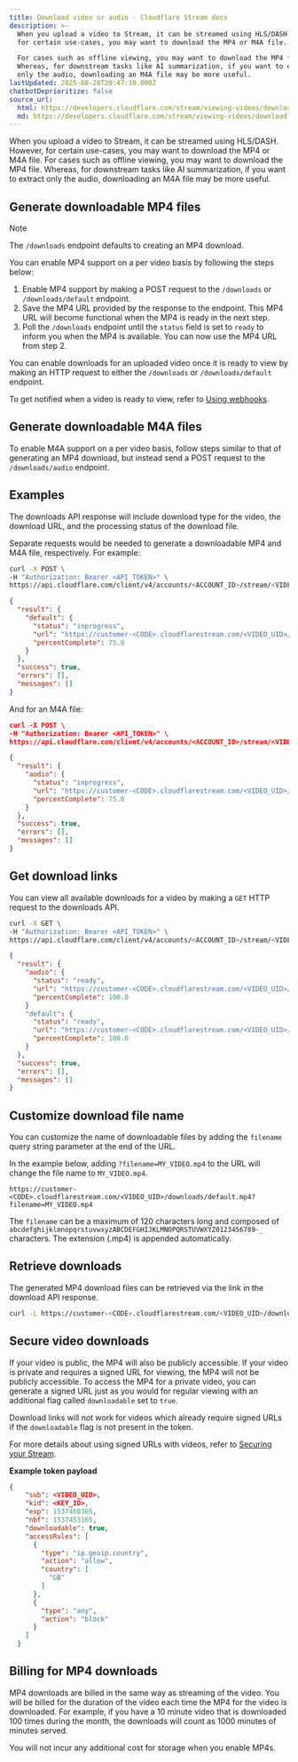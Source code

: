 ```yaml
---
title: Download video or audio · Cloudflare Stream docs
description: >-
  When you upload a video to Stream, it can be streamed using HLS/DASH. However,
  for certain use-cases, you may want to download the MP4 or M4A file.

  For cases such as offline viewing, you may want to download the MP4 file.
  Whereas, for downstream tasks like AI summarization, if you want to extract
  only the audio, downloading an M4A file may be more useful.
lastUpdated: 2025-08-28T20:47:10.000Z
chatbotDeprioritize: false
source_url:
  html: https://developers.cloudflare.com/stream/viewing-videos/download-videos/
  md: https://developers.cloudflare.com/stream/viewing-videos/download-videos/index.md
---
```


When you upload a video to Stream, it can be streamed using HLS/DASH. However, for certain use-cases, you may want to download the MP4 or M4A file. For cases such as offline viewing, you may want to download the MP4 file. Whereas, for downstream tasks like AI summarization, if you want to extract only the audio, downloading an M4A file may be more useful.

## Generate downloadable MP4 files

Note

The `/downloads` endpoint defaults to creating an MP4 download.

You can enable MP4 support on a per video basis by following the steps below:

1. Enable MP4 support by making a POST request to the `/downloads` or `/downloads/default` endpoint.
2. Save the MP4 URL provided by the response to the endpoint. This MP4 URL will become functional when the MP4 is ready in the next step.
3. Poll the `/downloads` endpoint until the `status` field is set to `ready` to inform you when the MP4 is available. You can now use the MP4 URL from step 2.

You can enable downloads for an uploaded video once it is ready to view by making an HTTP request to either the `/downloads` or `/downloads/default` endpoint.

To get notified when a video is ready to view, refer to [Using webhooks](https://developers.cloudflare.com/stream/manage-video-library/using-webhooks/#notifications).

## Generate downloadable M4A files

To enable M4A support on a per video basis, follow steps similar to that of generating an MP4 download, but instead send a POST request to the `/downloads/audio` endpoint.

## Examples

The downloads API response will include download type for the video, the download URL, and the processing status of the download file.

Separate requests would be needed to generate a downloadable MP4 and M4A file, respectively. For example:

```bash
curl -X POST \
-H "Authorization: Bearer <API_TOKEN>" \
https://api.cloudflare.com/client/v4/accounts/<ACCOUNT_ID>/stream/<VIDEO_UID>/downloads
```

```json
{
  "result": {
    "default": {
      "status": "inprogress",
      "url": "https://customer-<CODE>.cloudflarestream.com/<VIDEO_UID>/downloads/default.mp4",
      "percentComplete": 75.0
    }
  },
  "success": true,
  "errors": [],
  "messages": []
}
```

And for an M4A file:

```json
curl -X POST \
-H "Authorization: Bearer <API_TOKEN>" \
https://api.cloudflare.com/client/v4/accounts/<ACCOUNT_ID>/stream/<VIDEO_UID>/downloads/audio
```

```json
{
  "result": {
    "audio": {
      "status": "inprogress",
      "url": "https://customer-<CODE>.cloudflarestream.com/<VIDEO_UID>/downloads/audio.m4a",
      "percentComplete": 75.0
    }
  },
  "success": true,
  "errors": [],
  "messages": []
}
```

## Get download links

You can view all available downloads for a video by making a `GET` HTTP request to the downloads API.

```bash
curl -X GET \
-H "Authorization: Bearer <API_TOKEN>" \
https://api.cloudflare.com/client/v4/accounts/<ACCOUNT_ID>/stream/<VIDEO_UID>/downloads
```

```json
{
  "result": {
    "audio": {
      "status": "ready",
      "url": "https://customer-<CODE>.cloudflarestream.com/<VIDEO_UID>/downloads/audio.m4a",
      "percentComplete": 100.0
    }
    "default": {
      "status": "ready",
      "url": "https://customer-<CODE>.cloudflarestream.com/<VIDEO_UID>/downloads/default.mp4",
      "percentComplete": 100.0
    }
  },
  "success": true,
  "errors": [],
  "messages": []
}
```

## Customize download file name

You can customize the name of downloadable files by adding the `filename` query string parameter at the end of the URL.

In the example below, adding `?filename=MY_VIDEO.mp4` to the URL will change the file name to `MY_VIDEO.mp4`.

`https://customer-<CODE>.cloudflarestream.com/<VIDEO_UID>/downloads/default.mp4?filename=MY_VIDEO.mp4`

The `filename` can be a maximum of 120 characters long and composed of `abcdefghijklmnopqrstuvwxyzABCDEFGHIJKLMNOPQRSTUVWXYZ0123456789-_` characters. The extension (.mp4) is appended automatically.

## Retrieve downloads

The generated MP4 download files can be retrieved via the link in the download API response.

```sh
curl -L https://customer-<CODE>.cloudflarestream.com/<VIDEO_UID>/downloads/default.mp4 > download.mp4
```

## Secure video downloads

If your video is public, the MP4 will also be publicly accessible. If your video is private and requires a signed URL for viewing, the MP4 will not be publicly accessible. To access the MP4 for a private video, you can generate a signed URL just as you would for regular viewing with an additional flag called `downloadable` set to `true`.

Download links will not work for videos which already require signed URLs if the `downloadable` flag is not present in the token.

For more details about using signed URLs with videos, refer to [Securing your Stream](https://developers.cloudflare.com/stream/viewing-videos/securing-your-stream/).

**Example token payload**

```json
{
    "sub": <VIDEO_UID>,
    "kid": <KEY_ID>,
    "exp": 1537460365,
    "nbf": 1537453165,
    "downloadable": true,
    "accessRules": [
      {
        "type": "ip.geoip.country",
        "action": "allow",
        "country": [
          "GB"
        ]
      },
      {
        "type": "any",
        "action": "block"
      }
    ]
  }
```

## Billing for MP4 downloads

MP4 downloads are billed in the same way as streaming of the video. You will be billed for the duration of the video each time the MP4 for the video is downloaded. For example, if you have a 10 minute video that is downloaded 100 times during the month, the downloads will count as 1000 minutes of minutes served.

You will not incur any additional cost for storage when you enable MP4s.
